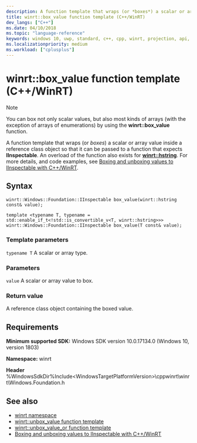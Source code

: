 ```yaml
---
description: A function template that wraps (or *boxes*) a scalar or array value inside a reference class object so that it can be passed to a function that expects **IInspectable**.
title: winrt::box_value function template (C++/WinRT)
dev_langs: ["C++"]
ms.date: 04/10/2018
ms.topic: "language-reference"
keywords: windows 10, uwp, standard, c++, cpp, winrt, projection, api, reference, box, boxing
ms.localizationpriority: medium
ms.workload: ["cplusplus"]
---
```


# winrt::box_value function template (C++/WinRT)

> [!NOTE]
> You can box not only scalar values, but also most kinds of arrays (with the exception of arrays of enumerations) by using the **winrt::box_value** function.

A function template that wraps (or *boxes*) a scalar or array value inside a reference class object so that it can be passed to a function that expects **IInspectable**. An overload of the function also exists for [**winrt::hstring**](hstring.md). For more details, and code examples, see [Boxing and unboxing values to IInspectable with C++/WinRT](/windows/uwp/cpp-and-winrt-apis/boxing).

## Syntax
```cppwinrt
winrt::Windows::Foundation::IInspectable box_value(winrt::hstring const& value);

template <typename T, typename = std::enable_if_t<!std::is_convertible_v<T, winrt::hstring>>>
winrt::Windows::Foundation::IInspectable box_value(T const& value);
```

### Template parameters
`typename T`
A scalar or array type.

### Parameters
`value`
A scalar or array value to box.

### Return value 
A reference class object containing the boxed value.

## Requirements
**Minimum supported SDK:** Windows SDK version 10.0.17134.0 (Windows 10, version 1803)

**Namespace:** winrt

**Header** %WindowsSdkDir%Include\<WindowsTargetPlatformVersion>\cppwinrt\winrt\Windows.Foundation.h

## See also 
* [winrt namespace](winrt.md)
* [winrt::unbox_value function template](unbox-value.md)
* [winrt::unbox_value_or function template](unbox-value-or.md)
* [Boxing and unboxing values to IInspectable with C++/WinRT](/windows/uwp/cpp-and-winrt-apis/boxing)
